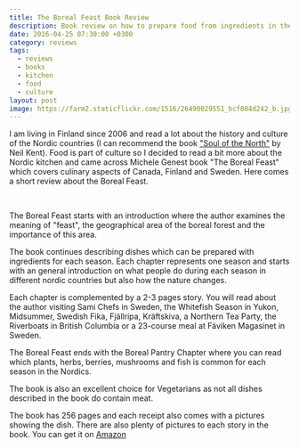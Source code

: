```yaml
---
title: The Boreal Feast Book Review
description: Book review on how to prepare food from ingredients in the North.
date: 2016-04-25 07:30:00 +0300
category: reviews
tags:
  - reviews
  - books
  - kitchen
  - food
  - culture
layout: post
image: https://farm2.staticflickr.com/1516/26490029551_bcf084d242_b.jpg
---
```

I am living in Finland since 2006 and read a lot about the history and culture of the Nordic countries (I can recommend the book <a href="http://www.amazon.com/Soul-North-Architectural-Countries-1700-1940/dp/1861890672" rel="nofollow">"Soul of the North"</a> by Neil Kent). Food is part of culture so I decided to read a bit more about the Nordic kitchen and came across Michele Genest book "The Boreal Feast" which covers culinary aspects of Canada, Finland and Sweden. Here comes a short review about the Boreal Feast.

<amp-img src="https://farm2.staticflickr.com/1516/26490029551_bcf084d242_b.jpg" layout="responsive" width="1024" height="768" alt="Michele Genest - The Boreal Feast"></amp-img>
<br>
<!--more-->

The Boreal Feast starts with an introduction where the author examines the meaning of "feast", the geographical area of the boreal forest and the importance of this area.

The book continues describing dishes which can be prepared with ingredients for each season. Each chapter represents one season and starts with an general introduction on what people do during each season in different nordic countries but also how the nature changes.

Each chapter is complemented by a 2-3 pages story. You will read about the author visiting Sami Chefs in Sweden, the Whitefish Season in Yukon, Midsummer, Swedish Fika, Fjällripa, Kräftskiva, a Northern Tea Party, the Riverboats in British Columbia or a 23-course meal at Fäviken Magasinet in Sweden.

The Boreal Feast ends with the Boreal Pantry Chapter where you can read which plants, herbs, berries, mushrooms and fish is common for each season in the Nordics.

The book is also an excellent choice for Vegetarians as not all dishes described in the book do contain meat.

The book has 256 pages and each receipt also comes with a pictures showing the dish. There are also plenty of pictures to each story in the book. You can get it on <a rel="nofollow" href="https://amzn.to/2LrHzVp">Amazon</a>
